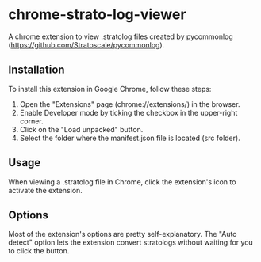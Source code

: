 chrome-strato-log-viewer
========================
A chrome extension to view .stratolog files created by pycommonlog (https://github.com/Stratoscale/pycommonlog).

Installation
------------
To install this extension in Google Chrome, follow these steps: 
1. Open the "Extensions" page (chrome://extensions/) in the browser.
2. Enable Developer mode by ticking the checkbox in the upper-right corner.
3. Click on the "Load unpacked" button.
4. Select the folder where the manifest.json file is located (src folder).

Usage
-----
When viewing a .stratolog file in Chrome, click the extension's icon to activate the extension.

Options
-------
Most of the extension's options are pretty self-explanatory.
The "Auto detect" option lets the extension convert stratologs without waiting for you to click the button.
